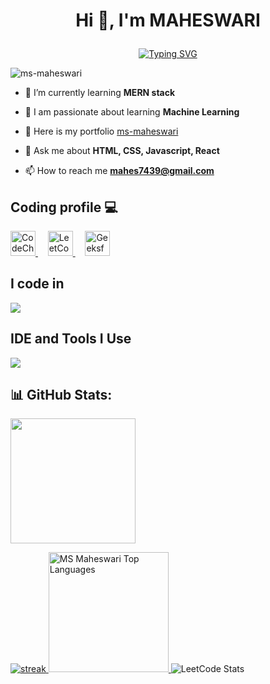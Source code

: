# <p align="center">Hi 👋, I'm MAHESWARI</p>

<p align="center">
  <a href="https://git.io/typing-svg">
    <img src="https://readme-typing-svg.demolab.com?font=Fira+Code&pause=1000&color=F736A5&center=true&vCenter=true&random=true&width=435&lines=MERN+Stack+Developer+%F0%9F%91%A9%E2%80%8D%F0%9F%92%BB+;Passionate+About+Coding+%3C%2F%3E;Curious+Learner+%F0%9F%93%9A;Problem+Solver+" alt="Typing SVG" />
  </a>
</p>
 
<p align="left">
  <img src="https://komarev.com/ghpvc/?username=ms-maheswari&label=Profile%20views&color=0e75b6&style=flat" alt="ms-maheswari" />
</p>

- 🌱 I’m currently learning **MERN stack**

- 🤖 I am passionate about learning **Machine Learning**

- 🔭 Here is my portfolio <a href="https://msmaheswari-fe4z71g9x-msmaheswaris-projects.vercel.app" target="_blank">ms-maheswari</a>
  
- 💬 Ask me about **HTML, CSS, Javascript, React**

- 📫 How to reach me **mahes7439@gmail.com**


## Coding profile 💻

<div align="left">
  <a href="https://www.codechef.com/users/mahes7439" target="_blank">
    <img src="https://cdn.codechef.com/images/cc-logo.svg" alt="CodeChef" width="40" height="40"  />
  </a>
  &nbsp; &nbsp; 
  <a href="https://leetcode.com/ms-maheswari/" target="_blank">
    <img src="https://assets.leetcode.com/users/leetcode/avatar_1568224780.png" alt="LeetCode" width="40" height="40" />
  </a>
  &nbsp; &nbsp; 
  <a href="https://auth.geeksforgeeks.org/user/msmaheswari" target="_blank">
    <img src="https://media.geeksforgeeks.org/wp-content/uploads/20200716222246/Path-219.png" alt="GeeksforGeeks" width="40" height="40"  />
  </a>
</div>



## I code in

<p align="left"> <a href="https://github.com/ms-maheswari"><img src="https://skillicons.dev/icons?i=c,java,html,css,js,mysql,tailwindcss,mongodb,express,react,nodejs"> </a> </p>

## IDE and Tools I Use

<p align="left"> <a href="https://github.com/ms-maheswari"><img src="https://skillicons.dev/icons?i=vscode,git,eclipse,github"> </a> </p>

## 📊 GitHub Stats:

<a href="https://github.com/ms-maheswari">
  <img height="200px" src="https://github-readme-stats.vercel.app/api?username=ms-maheswari&hide_border=true&show_icons=true&count_private=true&theme=gruvbox&bg_color=151515">
</p>
</a>
<a href="https://github.com/ms-maheswari">      
<img title="stats" alt="streak" src="https://github-readme-streak-stats.herokuapp.com/?user=ms-maheswari&theme=dark&hide_border=true&stroke=f53b3b"/>
</a> 
<a href="https://github.com/ms-maheswari">
  <img alt="MS Maheswari Top Languages" src="https://github-readme-stats.vercel.app/api/top-langs/?username=ms-maheswari&langs_count=8&layout=compact&theme=gruvbox&hide_border=true&bg_color=151515" height="192px"/>
</a>

<img src="https://leetcard.jacoblin.cool/ms-maheswari?theme=dark&bg=151515&font=Comic%20Neue&ext=contest" alt="LeetCode Stats" />
